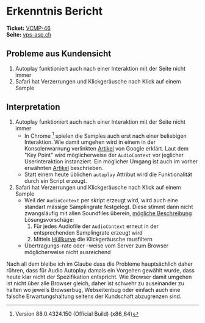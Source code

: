 # Erkenntnis Bericht

**Ticket:** [VCMP-46](https://hinderlingvolkart.atlassian.net/browse/VCMP-46)  
**Seite:** [vps-asp.ch](https://www.vps-asp.ch)

## Probleme aus Kundensicht

1. Autoplay funktioniert auch nach einer Interaktion mit der Seite nicht immer
2. Safari hat Verzerrungen und Klickgeräusche nach Klick auf einem Sample

## Interpretation

1. Autoplay funktioniert auch nach einer Interaktion mit der Seite nicht immer
   - In Chrome [^1] spielen die Samples auch erst nach einer beliebigen Interaktion.
     Wie damit umgehen wird in einem in der Konsolenwarnung verlinkten [Artikel] von Google erklärt.
     Laut dem "Key Point" wird möglicherweise der `AudioContext` vor jeglicher Userinteraktion instanziert.
     Ein möglicher Umgang ist auch im vorher erwähnten [Artikel] beschrieben.
   - Statt einem heute üblichen `autoplay` Attribut wird die Funktionalität durch ein Script erzeugt.
2. Safari hat Verzerrungen und Klickgeräusche nach Klick auf einem Sample
   - Weil der `AudioContext` per skript erzeugt wird, wird auch eine standart mässige Samplingrate festgelegt.
     Diese stimmt dann nicht zwangsläufig mit allen Soundfiles überein, [mögliche Beschreibung](https://bugs.webkit.org/show_bug.cgi?id=211394#c30)
     Lösungsvorschäge:
     1. Für jedes Audiofile der `AudioContext` erneut in der entsprechenden Samplingrate erzeugt wird
     2. Mittels [Hüllkurve] die Klickgeräusche rausfiltern
   - Übertragungs-rate oder -weise vom Server zum Browser möglicherweise nicht ausreichend

Nach all dem bleibe ich im Glaube dass die Probleme hauptsächlich daher rühren, dass für Audio Autoplay damals ein Vorgehen gewählt wurde, dass heute klar nicht der Spezifikation entspricht. Wie Browser damit umgehen ist nicht über alle Browser gleich, daher ist schwehr zu auseinander zu halten wo jeweils Browserbug, Webseitenbug oder einfach auch eine falsche Erwartungshaltung seitens der Kundschaft abzugrenzen sind.

[^1]: Version 88.0.4324.150 (Official Build) (x86_64)

[artikel]: https://developers.google.com/web/updates/2017/09/autoplay-policy-changes#webaudio
[hüllkurve]: https://developer.mozilla.org/en-US/docs/Web/API/AudioParam/exponentialRampToValueAtTime
